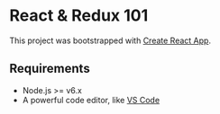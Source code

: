 # React & Redux 101
This project was bootstrapped with [Create React App](https://github.com/facebookincubator/create-react-app).


## Requirements
* Node.js >= v6.x
* A powerful code editor, like [VS Code](https://code.visualstudio.com/)
